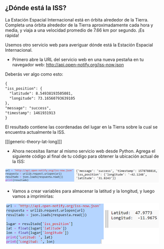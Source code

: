 ## ¿Dónde está la ISS?

La Estación Espacial Internacional está en órbita alrededor de la Tierra. Completa una órbita alrededor de la Tierra aproximadamente cada hora y media, y viaja a una velocidad promedio de 7.66 km por segundo. ¡Es rápida!

Usemos otro servicio web para averiguar dónde está la Estación Espacial Internacional.

+ Primero abre la URL del servicio web en una nueva pestaña en tu navegador web: <a href="http://api.open-notify.org/iss-now.json" target="_blank">http://api.open-notify.org/iss-now.json</a>

Deberás ver algo como esto:

    {
    "iss_position": {
      "latitude": 8.54938193505081, 
      "longitude": 73.16560793639105
    }, 
    "message": "success", 
    "timestamp": 1461931913
    }
    

El resultado contiene las coordenadas del lugar en la Tierra sobre la cual se encuentra actualmente la ISS.

[[[generic-theory-lat-long]]]

+ Ahora necesitas llamar al mismo servicio web desde Python. Agrega el siguiente código al final de tu código para obtener la ubicación actual de la ISS:

![captura de pantalla](images/iss-location.png)

+ Vamos a crear variables para almacenar la latitud y la longitud, y luego vamos a imprimirlas:

![captura de pantalla](images/iss-coordinates.png)